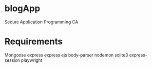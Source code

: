 # blogApp
Secure Application Programming CA


# Requirements

Mongoose
express
express ejs
body-parser
nodemon
sqlite3
express-session
playwright

